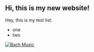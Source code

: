 ## Hi, this is my new website!

Hey, this is my test list:
- one
- two

[![Bach Music](https://i.ytimg.com/vi/xzU7xQmmXGE/hqdefault.jpg)](http://www.youtube.com/watch?v=xzU7xQmmXGE)